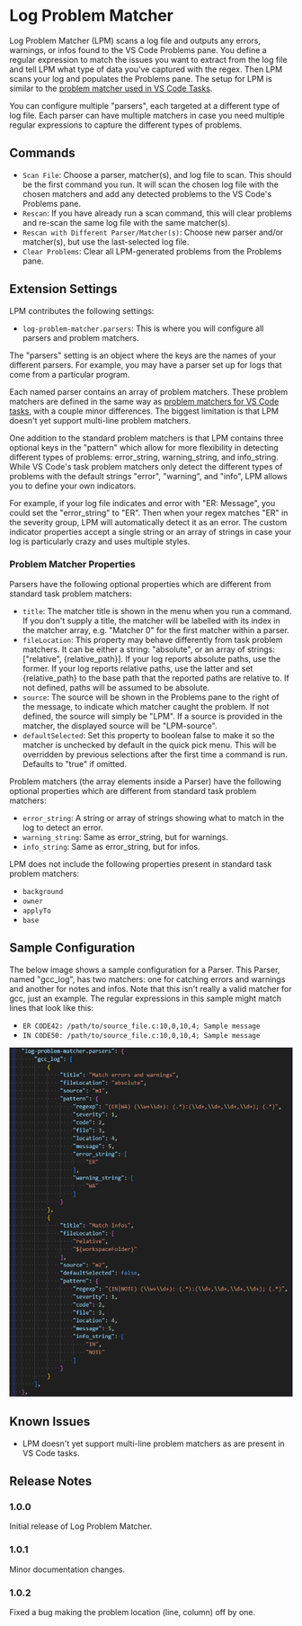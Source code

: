 # Log Problem Matcher

Log Problem Matcher (LPM) scans a log file and outputs any errors, warnings, or infos found to the VS Code Problems pane. You define a regular expression to match the issues you want to extract from the log file and tell LPM what type of data you've captured with the regex. Then LPM scans your log and populates the Problems pane. The setup for LPM is similar to the [problem matcher used in VS Code Tasks](https://code.visualstudio.com/docs/debugtest/tasks#_defining-a-problem-matcher).

You can configure multiple "parsers", each targeted at a different type of log file. Each parser can have multiple matchers in case you need multiple regular expressions to capture the different types of problems.

## Commands

- `Scan File`: Choose a parser, matcher(s), and log file to scan. This should be the first command you run. It will scan the chosen log file with the chosen matchers and add any detected problems to the VS Code's Problems pane.
- `Rescan`: If you have already run a scan command, this will clear problems and re-scan the same log file with the same matcher(s).
- `Rescan with Different Parser/Matcher(s)`: Choose new parser and/or matcher(s), but use the last-selected log file.
- `Clear Problems`: Clear all LPM-generated problems from the Problems pane.

## Extension Settings

LPM contributes the following settings:

- `log-problem-matcher.parsers`: This is where you will configure all parsers and problem matchers.

The "parsers" setting is an object where the keys are the names of your different parsers. For example, you may have a parser set up for logs that come from a particular program.

Each named parser contains an array of problem matchers. These problem matchers are defined in the same way as [problem matchers for VS Code tasks](https://code.visualstudio.com/docs/debugtest/tasks#_defining-a-problem-matcher), with a couple minor differences. The biggest limitation is that LPM doesn't yet support multi-line problem matchers.

One addition to the standard problem matchers is that LPM contains three optional keys in the "pattern" which allow for more flexibility in detecting different types of problems: error_string, warning_string, and info_string. While VS Code's task problem matchers only detect the different types of problems with the default strings "error", "warning", and "info", LPM allows you to define your own indicators.

For example, if your log file indicates and error with "ER: Message", you could set the "error_string" to "ER". Then when your regex matches "ER" in the severity group, LPM will automatically detect it as an error. The custom indicator properties accept a single string or an array of strings in case your log is particularly crazy and uses multiple styles.

### Problem Matcher Properties

Parsers have the following optional properties which are different from standard task problem matchers:

- `title`: The matcher title is shown in the menu when you run a command. If you don't supply a title, the matcher will be labelled with its index in the matcher array, e.g. "Matcher 0" for the first matcher within a parser.
- `fileLocation`: This property may behave differently from task problem matchers. It can be either a string: "absolute", or an array of strings: ["relative", {relative_path}]. If your log reports absolute paths, use the former. If your log reports relative paths, use the latter and set {relative_path} to the base path that the reported paths are relative to. If not defined, paths will be assumed to be absolute.
- `source`: The source will be shown in the Problems pane to the right of the message, to indicate which matcher caught the problem. If not defined, the source will simply be "LPM". If a source is provided in the matcher, the displayed source will be "LPM-source".
- `defaultSelected`: Set this property to boolean false to make it so the matcher is unchecked by default in the quick pick menu. This will be overridden by previous selections after the first time a command is run. Defaults to "true" if omitted.

Problem matchers (the array elements inside a Parser) have the following optional properties which are different from standard task problem matchers:

- `error_string`: A string or array of strings showing what to match in the log to detect an error.
- `warning_string`: Same as error_string, but for warnings.
- `info_string`: Same as error_string, but for infos.

LPM does not include the following properties present in standard task problem matchers:

- `background`
- `owner`
- `applyTo`
- `base`

## Sample Configuration

The below image shows a sample configuration for a Parser. This Parser, named "gcc_log", has two matchers: one for catching errors and warnings and another for notes and infos. Note that this isn't really a valid matcher for gcc, just an example. The regular expressions in this sample might match lines that look like this:

- `ER CODE42: /path/to/source_file.c:10,0,10,4; Sample message`
- `IN CODE50: /path/to/source_file.c:10,0,10,4; Sample message`

![sample_configuration_image](./doc/sample_configuration.png)

## Known Issues

- LPM doesn't yet support multi-line problem matchers as are present in VS Code tasks.

## Release Notes

### 1.0.0

Initial release of Log Problem Matcher.

### 1.0.1

Minor documentation changes.

### 1.0.2

Fixed a bug making the problem location (line, column) off by one.
